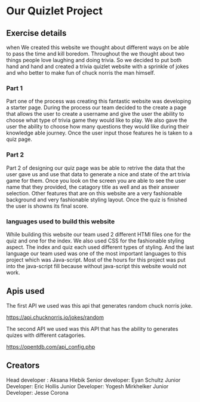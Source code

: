 # Our Quizlet Project

## Exercise details
 
when We created this website we thought about different ways on  be able to pass the time and kill  boredom. Throughout the we thought about two things people love laughing and doing trivia. So we decided to put both hand and hand and created a trivia quizlet website  with a sprinkle of jokes and who better to  make fun of  chuck  norris the man himself. 

### Part 1
 Part one of the process was creating this fantastic website was developing a starter page. During the process our team decided to the create a page that allows the user to create a username and give the user the ability to choose what type of trivia game they would like to play. We also  gave the user the ability to choose how many questions they would like during their knowledge able journey. Once the user input those features he is taken to a quiz page.


### Part 2
 Part 2 of designing our quiz page was be able to retrive the data that the user gave us and use that data to generate a nice and state of the art trivia game for them. Once you look on  the screen you are able to see the user name that they provided, the catagory title as well and as their answer selection. Other features that are on this website are a very fashionable background and very fashionable styling layout. Once the quiz is finished the user is showns its final score.

### languages used to build this website

While building this website our team used 2 different HTMl  files one for the quiz and one for the index. We also  used CSS for the fashionable styling aspect. The index and quiz each used different types of styling. And the last language our team used was one of the most important languages to this project which  was Java-script. Most of the hours for this project was put into the java-script fill because without java-script this website would not work.

## Apis used 
The first API  we used  was this api that generates random  chuck norris joke.

https://api.chucknorris.io/jokes/random

The second API we used was this API that has the ability to generates quizes with different catagories.

https://opentdb.com/api_config.php


## Creators 
Head developer : Aksana Hlebik
Senior developer: Eyan Schultz
Junior Developer: Eric Hollis
Junior Developer: Yogesh Mirkhelker
Junior Developer: Jesse Corona


